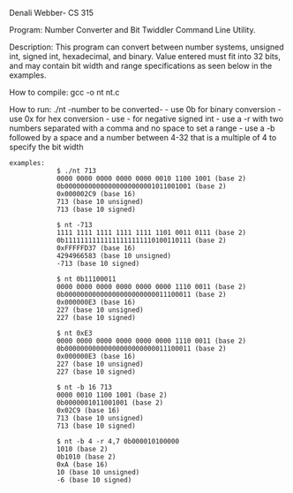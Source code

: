 Denali Webber- CS 315

Program: Number Converter and Bit Twiddler Command Line Utility.

Description: This program can convert between number systems, unsigned int, signed int, hexadecimal, and binary. Value entered must fit into 32 bits, and may contain bit width and range specifications as seen below in the examples. 

How to compile: gcc -o nt nt.c

How to run: ./nt -number to be converted-
				- use 0b for binary conversion
				- use 0x for hex conversion
				- use - for negative signed int
				- use a -r with two numbers separated with a comma and no space to set a range
				- use a -b followed by a space and a number between 4-32 that is a multiple of 4 to specify the bit width

	examples:
				$ ./nt 713
				0000 0000 0000 0000 0000 0010 1100 1001 (base 2) 
				0b00000000000000000000001011001001 (base 2) 
				0x000002C9 (base 16)
				713 (base 10 unsigned)
				713 (base 10 signed)

				$ nt -713
				1111 1111 1111 1111 1111 1101 0011 0111 (base 2) 
				0b11111111111111111111110100110111 (base 2)
				0xFFFFFD37 (base 16)
				4294966583 (base 10 unsigned)
				-713 (base 10 signed)

				$ nt 0b11100011
				0000 0000 0000 0000 0000 0000 1110 0011 (base 2)
				0b00000000000000000000000011100011 (base 2)
				0x000000E3 (base 16)
				227 (base 10 unsigned)  
				227 (base 10 signed)

				$ nt 0xE3
				0000 0000 0000 0000 0000 0000 1110 0011 (base 2)  
				0b00000000000000000000000011100011 (base 2) 
				0x000000E3 (base 16)
				227 (base 10 unsigned) 
				227 (base 10 signed)

				$ nt -b 16 713
				0000 0010 1100 1001 (base 2) 
				0b0000001011001001 (base 2) 
				0x02C9 (base 16)
				713 (base 10 unsigned)
				713 (base 10 signed)  

				$ nt -b 4 -r 4,7 0b000010100000
				1010 (base 2)
				0b1010 (base 2)
				0xA (base 16)
				10 (base 10 unsigned)
				-6 (base 10 signed)
